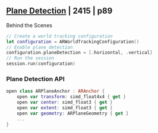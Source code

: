 ## [Plane Detection](3-plane-detection.md) | 2415 | p89

Behind the Scenes

 ```swift
// Create a world tracking configuration
let configuration = ARWorldTrackingConfiguration()
// Enable plane detection
configuration.planeDetection = [.horizontal, .vertical]
// Run the session
session.run(configuration)
```

### Plane Detection API

```swift
open class ARPlaneAnchor : ARAnchor {
    open var transform: simd_float4x4 { get }
    open var center: simd_float3 { get }
    open var extent: simd_float3 { get }
    open var geometry: ARPlaneGeometry { get }
    ... 
}
```